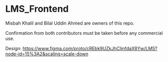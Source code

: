 # LMS_Frontend	


Misbah Khalil and Bilal Uddin Ahmed are owners of this repo.	

Confirmation from both contributors must be taken before any commercial use.


Design: https://www.figma.com/proto/cREbk9UZkJhCIjnfdaX8Yw/LMS?node-id=15%3A2&scaling=scale-down
